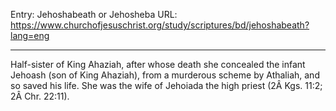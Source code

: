 Entry: Jehoshabeath or Jehosheba
URL: https://www.churchofjesuschrist.org/study/scriptures/bd/jehoshabeath?lang=eng

---

Half-sister of King Ahaziah, after whose death she concealed the infant Jehoash (son of King Ahaziah), from a murderous scheme by Athaliah, and so saved his life. She was the wife of Jehoiada the high priest (2Â Kgs. 11:2; 2Â Chr. 22:11).
